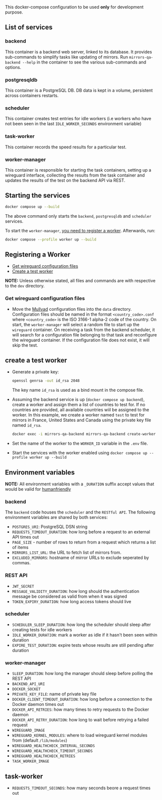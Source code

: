 This docker-compose configuration to be used **only** for development purpose.

## List of services

### backend

This container is a backend web server, linked to its database.
It provides sub-commands to simplify tasks like updating of mirrors.
Run `mirrors-qa-backend --help` in the container to see the various sub-commands and options.

### postgresqldb

This container is a PostgreSQL DB. DB data is kept in a volume, persistent across containers restarts.

### scheduler

This container creates test entries for idle workers (i.e workers who have not been seen in the last `IDLE_WORKER_SECONDS` environment variable)

### task-worker

This container records the speed results for a particular test.

### worker-manager

This container is responsible for starting the task containers, setting up a wireguard interface, collecting the results from the task container and updates the results of the test on the backend API via REST.

## Starting the services

```sh
docker compose up --build
```
The above command only starts the `backend`, `postgresqldb` and `scheduler`
services.

To start the `worker-manager`, [you need to register a worker](#registering-a-worker). Afterwards, run:
```sh
docker compose --profile worker up --build
```

## Registering a Worker

- [Get wireguard configuration files](#get-wireguard-configuration-files)
- [Create a test worker](#create-a-test-worker)


**NOTE:** Unless otherwise stated, all files and commands are with respective to the `dev` directory.


### Get wireguard configuration files

-  Move the [Mullvad](https://mullvad.net/) configuration files into the `data` directory.
    Configuration files should be named in the format `<country_code>.conf` where
    `<country_code>` is the ISO 3166-1 alpha-2 code of the country.
    On start, the `worker-manager` will select a random file to start up the `wireguard` container.
    On receiving a task from the backend scheduler, it will search for a configuration file belonging to that task and reconfigure the wireguard container.
    If the configuration file does not exist, it will skip the test.

## create a test worker

- Generate a private key:
    ```sh
    openssl genrsa -out id_rsa 2048
    ```
    The key name `id_rsa` is used as a bind mount in the compose file.

- Assuming the backend service is up (`docker compose up backend`), create a worker and assign them a list of countries to test for.
    If no countries are provided, all available countries wiil be assigned to the worker.
    In this example, we create a worker named `test` to test for mirrors in France, United States and Canada using the private key file
    named `id_rsa`.
    ```sh
    docker exec -i mirrors-qa-backend mirrors-qa-backend create-worker --countries=us,fr,ca test < ./id_rsa
    ```
- Set the name of the worker to the `WORKER_ID` variable in the `.env` file.

- Start the services with the worker enabled using `docker compose up --profile worker up --build`

## Environment variables

**NOTE:** All environment variables with a `_DURATION` suffix accept values that would be valid for [humanfriendly](https://humanfriendly.readthedocs.io/en/latest/api.html#humanfriendly.parse_timespan)

### backend

The `backend` code houses the `scheduler` and the `RESTful API`. The following environment variables are shared by both services:

- `POSTGRES_URI`: PostgreSQL DSN string
- `REQUESTS_TIMEOUT_DURATION`: how long before a request to an external API times out
- `PAGE_SIZE` - number of rows to return from a request which returns a list of items
- `MIRRORS_LIST_URL`: the URL to fetch list of mirrors from.
- `EXCLUDED_MIRRORS`: hostname of mirror URLs to exclude seperated by commas.

### REST API

- `JWT_SECRET`
- `MESSAGE_VALIDITY_DURATION`: how long should the authentication message be considered as valid from when it was signed
- `TOKEN_EXPIRY_DURATION`: how long access tokens should live

### scheduler

- `SCHEDULER_SLEEP_DURATION`: how long the scheduler should sleep after creating tests for idle workers
- `IDLE_WORKER_DURATION`: mark a worker as idle if it hasn't been seen within duration
- `EXPIRE_TEST_DURATION`: expire tests whose results are still pending after duration

### worker-manager

- `SLEEP_DURATION`: how long the manager should sleep before polling the REST API
- `BACKEND_API_URI`
- `DOCKER_SOCKET`
- `PRIVATE_KEY_FILE`: name of private key file
- `DOCKER_CLIENT_TIMEOUT_DURATION`: how long before a connection to the Docker daemon times out
- `DOCKER_API_RETRIES`: how many times to retry requests to the Docker daemon
- `DOCKER_API_RETRY_DURATION`: how long to wait before retrying a failed request
- `WIREGUARD_IMAGE`
- `WIREGUARD_KERNEL_MODULES`: where to load wireguard kernel modules from (default `/lib/modules`)
- `WIREGUARD_HEALTHCHECK_INTERVAL_SECONDS`
- `WIREGUARD_HEALTHCHECK_TIMEOUT_SECONDS`
- `WIREGUARD_HEALTHCHECK_RETRIES`
- `TASK_WORKER_IMAGE`

## task-worker

- `REQUESTS_TIMEOUT_SECONDS`: how many seconds beore a request times out
